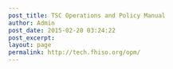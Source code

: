 ```yaml
---
post_title: TSC Operations and Policy Manual
author: Admin
post_date: 2015-02-20 03:24:22
post_excerpt:
layout: page
permalink: http://tech.fhiso.org/opm/
---
```


